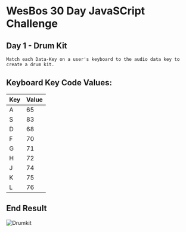# WesBos 30 Day JavaSCript Challenge

## Day 1 - Drum Kit

    Match each Data-Key on a user's keyboard to the audio data key to
    create a drum kit.

## Keyboard Key Code Values:

| Key | Value |
| --- | ----- |
| A   | 65    |
| S   | 83    |
| D   | 68    |
| F   | 70    |
| G   | 71    |
| H   | 72    |
| J   | 74    |
| K   | 75    |
| L   | 76    |

## End Result

![Drumkit](/Screenshot%202023-03-04%20124200.png "Drum Kit")
